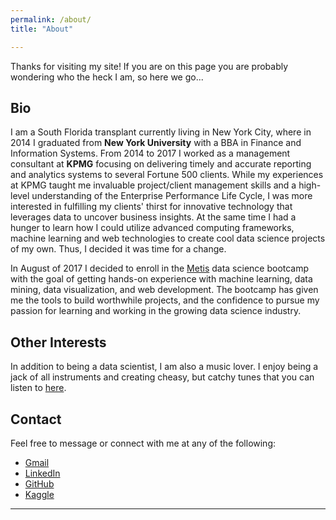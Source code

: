 ```yaml
---
permalink: /about/
title: "About"

---
```


Thanks for visiting my site! If you are on this page you are probably wondering who the heck I am, so here we go...

## Bio

I am a South Florida transplant currently living in New York City, where in 2014 I graduated from **New York University** with a BBA in Finance and Information Systems. From 2014 to 2017 I worked as a management consultant at **KPMG** focusing on delivering timely and accurate reporting and analytics systems to several Fortune 500 clients. While my experiences at KPMG taught me invaluable project/client management skills and a high-level understanding of the Enterprise Performance Life Cycle, I was more interested in fulfilling my clients' thirst for innovative technology that leverages data to uncover business insights. At the same time I had a hunger to learn how I could utilize advanced computing frameworks, machine learning and web technologies to create cool data science projects of my own. Thus, I decided it was time for a change.  

In August of 2017 I decided to enroll in the [Metis](https://www.thisismetis.com/) data science bootcamp with the goal of getting hands-on experience with machine learning, data mining, data visualization, and web development. The bootcamp has given me the tools to build worthwhile projects, and the confidence to pursue my passion for learning and working in the growing data science industry.

## Other Interests

In addition to being a data scientist, I am also a music lover. I enjoy being a jack of all instruments and creating cheasy, but catchy tunes that you can listen to [here](https://dinosoarpawnshop.bandcamp.com/).

## Contact  

Feel free to message or connect with me at any of the following:

- [Gmail](mailto:rjh336@stern.nyu.edu)
- [LinkedIn](https://www.linkedin.com/in/robert-hill-24a32033/)
- [GitHub](https://github.com/rjh336)
- [Kaggle](https://www.kaggle.com/rjh336)

---
